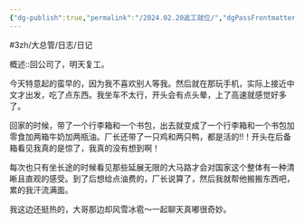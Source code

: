```yaml
---
{"dg-publish":true,"permalink":"/2024.02.20返工就位/","dgPassFrontmatter":true,"noteIcon":""}
---
```



#3zh/大总管/日志/日记

概述::回公司了，明天复工。

今天特意起的蛮早的，因为我不喜欢别人等我。然后就在那玩手机，实际上接近中文才出发，吃了点东西。我坐车不太行，开头会有点头晕，上了高速就感觉好多了。

回家的时候，带了一个行李箱和一个书包，出去就变成了一个行李箱和一个书包加零食加两箱牛奶加两瓶油。厂长还带了一只鸡和两只鸭，都是活的!!！开头在后备箱看见我真的是惊了，我真的没有想到啊！

每次也只有坐长途的时候看见那些延展无限的大马路才会对国家这个整体有一种清晰且直观的感受。到了后想给点油费的，厂长说算了，然后我就帮他搬搬东西吧，累的我汗流满面。

我这边还挺热的，大哥那边却风雪冰雹～一起聊天真嘟很奇妙。